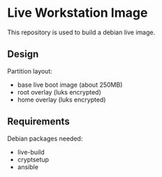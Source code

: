 Live Workstation Image
======================

This repository is used to build a debian live image.

Design
------

Partition layout:

* base live boot image (about 250MB)
* root overlay (luks encrypted)
* home overlay (luks encrypted)


Requirements
------------

Debian packages needed:

* live-build
* cryptsetup
* ansible


